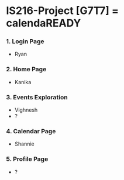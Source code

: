 # IS216-Project [G7T7] = calendaREADY

### 1. Login Page
- Ryan

### 2. Home Page
- Kanika

### 3. Events Exploration
- Vighnesh
- ?

### 4. Calendar Page
- Shannie

### 5. Profile Page
- ?

